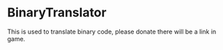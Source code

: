 # BinaryTranslator
This is used to translate binary code, please donate there will be a link in game.
